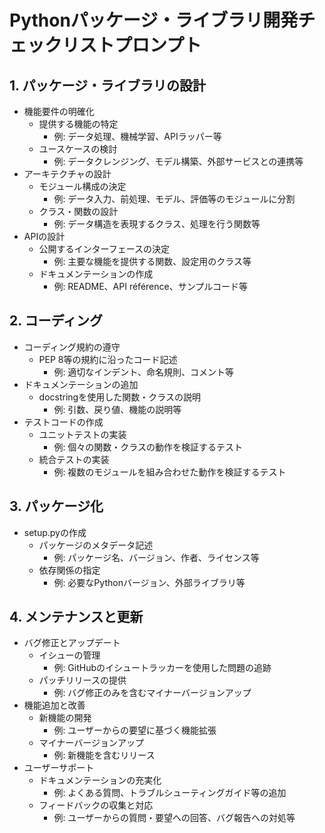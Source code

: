 # Pythonパッケージ・ライブラリ開発チェックリストプロンプト

## 1. パッケージ・ライブラリの設計
- 機能要件の明確化
  - 提供する機能の特定
    - 例: データ処理、機械学習、APIラッパー等
  - ユースケースの検討
    - 例: データクレンジング、モデル構築、外部サービスとの連携等
- アーキテクチャの設計
  - モジュール構成の決定
    - 例: データ入力、前処理、モデル、評価等のモジュールに分割
  - クラス・関数の設計
    - 例: データ構造を表現するクラス、処理を行う関数等
- APIの設計
  - 公開するインターフェースの決定
    - 例: 主要な機能を提供する関数、設定用のクラス等
  - ドキュメンテーションの作成
    - 例: README、API référence、サンプルコード等

## 2. コーディング
- コーディング規約の遵守
  - PEP 8等の規約に沿ったコード記述
    - 例: 適切なインデント、命名規則、コメント等
- ドキュメンテーションの追加
  - docstringを使用した関数・クラスの説明
    - 例: 引数、戻り値、機能の説明等
- テストコードの作成
  - ユニットテストの実装
    - 例: 個々の関数・クラスの動作を検証するテスト
  - 統合テストの実装
    - 例: 複数のモジュールを組み合わせた動作を検証するテスト

## 3. パッケージ化
- setup.pyの作成
  - パッケージのメタデータ記述
    - 例: パッケージ名、バージョン、作者、ライセンス等
  - 依存関係の指定
    - 例: 必要なPythonバージョン、外部ライブラリ等

## 4. メンテナンスと更新
- バグ修正とアップデート
  - イシューの管理
    - 例: GitHubのイシュートラッカーを使用した問題の追跡
  - パッチリリースの提供
    - 例: バグ修正のみを含むマイナーバージョンアップ
- 機能追加と改善
  - 新機能の開発
    - 例: ユーザーからの要望に基づく機能拡張
  - マイナーバージョンアップ
    - 例: 新機能を含むリリース
- ユーザーサポート
  - ドキュメンテーションの充実化
    - 例: よくある質問、トラブルシューティングガイド等の追加
  - フィードバックの収集と対応
    - 例: ユーザーからの質問・要望への回答、バグ報告への対処等